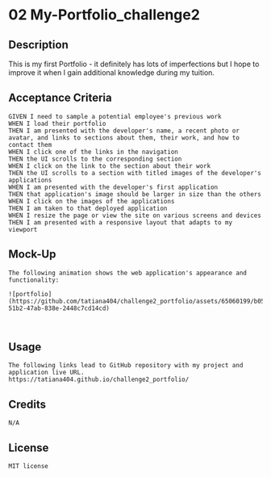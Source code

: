 # 02 My-Portfolio_challenge2

## Description

This is my first Portfolio - it definitely has lots of imperfections but I hope to improve it when I gain additional knowledge during my tuition.

## Acceptance Criteria

```
GIVEN I need to sample a potential employee's previous work
WHEN I load their portfolio
THEN I am presented with the developer's name, a recent photo or avatar, and links to sections about them, their work, and how to contact them
WHEN I click one of the links in the navigation
THEN the UI scrolls to the corresponding section
WHEN I click on the link to the section about their work
THEN the UI scrolls to a section with titled images of the developer's applications
WHEN I am presented with the developer's first application
THEN that application's image should be larger in size than the others
WHEN I click on the images of the applications
THEN I am taken to that deployed application
WHEN I resize the page or view the site on various screens and devices
THEN I am presented with a responsive layout that adapts to my viewport
```


## Mock-Up
```
The following animation shows the web application's appearance and functionality:

![portfolio](https://github.com/tatiana404/challenge2_portfolio/assets/65060199/b050ec17-51b2-47ab-838e-2448c7cd14cd)



```
## Usage

```
The following links lead to GitHub repository with my project and application live URL.
https://tatiana404.github.io/challenge2_portfolio/

```

## Credits

```
N/A
```

## License

```
MIT license 
```
